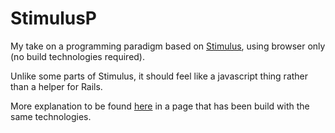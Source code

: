 # StimulusP
My take on a programming paradigm based on [Stimulus](https://stimulus.hotwire.dev/handbook/introduction), using browser only (no build technologies required).

Unlike some parts of Stimulus, it should feel like a javascript thing rather than a helper for Rails.

More explanation to be found [here](https://bertbruynooghe.github.io/stimulus-minimal/) in a page that has been build with the same technologies.